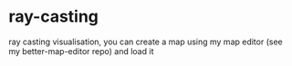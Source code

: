 # ray-casting
ray casting visualisation, you can create a map using my map editor (see my better-map-editor repo) and load it   
